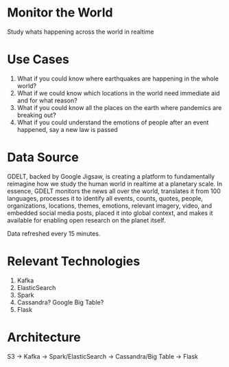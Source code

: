 # Monitor the World
Study whats happening across the world in realtime

# Use Cases
1. What if you could know where earthquakes are happening in the whole world?
2. What if we could know which locations in the world need immediate aid and for what reason?
3. What if you could know all the places on the earth where pandemics are breaking out?
4. What if you could understand the emotions of people after an event happened, say a new law is passed

# Data Source
GDELT, backed by Google Jigsaw, is creating a platform to fundamentally reimagine how we study the human world in realtime at a planetary scale. In essence, GDELT monitors the news all over the world, translates it from 100 languages, processes it to identify all events, counts, quotes, people, organizations, locations, themes, emotions, relevant imagery, video, and embedded social media posts, placed it into global context, and makes it available for enabling open research on the planet itself. 

Data refreshed every 15 minutes.

# Relevant Technologies
1. Kafka 
2. ElasticSearch
3. Spark
4. Cassandra? Google Big Table?
5. Flask

# Architecture
S3 -> Kafka -> Spark/ElasticSearch -> Cassandra/Big Table -> Flask
